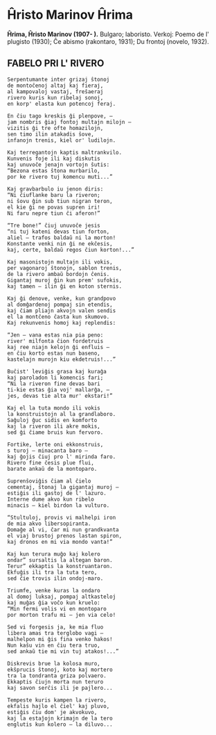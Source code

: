 # Ĥristo Marinov Ĥrima
**Ĥrima, Ĥristo Marinov (1907- ).** Bulgaro; laboristo. Verkoj: Poemo de l' plugisto (1930); Ĉe abismo (rakontaro, 1931); Du frontoj (novelo, 1932).

## FABELO PRI L' RIVERO

    Serpentumante inter grizaj ŝtonoj
    de montoĉenoj altaj kaj fieraj,
    al kampovaloj vastaj, freŝaeraj
    rivero kuris kun ribelaj sonoj,
    en korp' elasta kun potencoj feraj.

    En ĉiu tago kreskis ĝi plenpove, —
    jam nombris ĝiaj fontoj multajn milojn —
    vizitis ĝi tre ofte homazilojn,
    sen timo ilin atakadis ŝove,
    infanojn trenis, kiel or' ludilojn.

    Kaj terregantojn kaptis maltrankvilo.
    Kunvenis foje ili kaj diskutis
    kaj unuvoĉe jenajn vortojn ŝutis:
    “Bezona estas ŝtona murbarilo,
    por ke rivero tuj komencu muti...”

    Kaj gravbarbulo iu jenon diris:
    “Ni ĉiuflanke baru la riveron;
    ni ŝovu ĝin sub tiun nigran teron,
    el kie ĝi ne povas supren iri!
    Ni faru nepre tiun ĉi aferon!”

    “Tre bone!” ĉiuj unuvoĉe jesis
    “ni tuj kateni devas tiun forton,
    aliel — trafos baldaŭ ni la morton!
    Konstante venki nin ĝi ne ekĉesis,
    kaj, certe, baldaŭ regos ĉiun korton!...”

    Kaj masonistojn multajn ili vokis,
    per vagonaroj ŝtonojn, sablon trenis,
    de la rivero ambaŭ bordojn ĉenis.
    Gigantaj muroj ĝin kun prem' sufokis,
    kaj tamen — ilin ĝi en koton sternis.

    Kaj ĝi denove, venke, kun grandpovo
    al domĝardenoj pompaj sin etendis,
    kaj ĉiam pliajn akvojn valen sendis
    el la montĉeno ĉasta kun skumovo.
    Kaj rekunvenis homoj kaj replendis:

    “Jen — vana estas nia pia peno:
    river' milfonta ĉion fordetruis
    kaj ree niajn kelojn ĝi enfluis —
    en ĉiu korto estas nun baseno,
    kastelajn murojn kiu ekdetruis!...”

    Buĉist' leviĝis grasa kaj kuraĝa
    kaj paroladon li komencis fari;
    “Ni la riveron fine devas bari
    ti-kie estas ĝia voj' mallarĝa, —
    jes, devas tie alta mur' ekstari!”

    Kaj el la tuta mondo ili vokis
    la konstruistojn al la grandlaboro.
    Saĝuloj ĝuc sidis en komforto
    kaj la riveron ili akre mokis,
    sed ĝi ĉiame bruis kun fervoro.

    Fortike, lerte oni ekkonstruis,
    s turoj — minacanta baro —
    kaj ĝojis ĉiuj pro l' mirinda faro.
    Rivero fine ĉesis plue flui,
    barate ankaŭ de la montoparo.

    Suprenŝoviĝis ĉiam al ĉielo
    cementaj, ŝtonaj la gigantaj muroj —
    estiĝis ili gastoj de l' lazuro.
    Interne dume akvo kun ribelo
    minacis — kiel birdon la vulturo.

    “Stultuloj, provis vi malhelpi iron
    de mia akvo libersopiranta.
    Domaĝe al vi, ĉar mi nun grandkvanta
    el viaj brustoj prenos lastan spiron,
    kaj dronos en mi via mondo vanta!”

    Kaj kun terura muĝo kaj kolero
    ondar” sursaltis la altegan baron.
    Terur” ekkaptis la konstruantaron.
    Ekfuĝis ili tra la tuta tero,
    sed ĉie trovis ilin ondoj-maro.

    Triumfe, venke kuras la ondaro
    al domoj luksaj, pompaj altkasteloj
    kaj muĝas ĝia voĉo kun kruelo:
    “Min fermi volis vi en montoparo
    por morton trafu mi — jen via celo!

    Sed vi forgesis ja, ke mia fluo
    libera amas tra terglobo vagi —
    malhelpon mi ĝis fina venko hakos!
    Nun kaŝu vin en ĉiu tera truo,
    sed ankaŭ tie mi vin tuj atakos!...”

    Diskrevis brue la kolosa muro,
    ekŝprucis ŝtonoj, koto kaj mortero
    tra la tondranta griza polvaero.
    Ekkaptis ĉiujn morta nun teruro
    kaj savon serĉis ili je pajlero...

    Tempeste kuris kampen la rivero,
    ekfalis hajlo el ĉiel' kaj pluvo,
    estiĝis ĉiu dom' je akvokuvo,
    kaj la estaĵojn krimajn de la tero
    englutis kun kolero — la diluvo...
